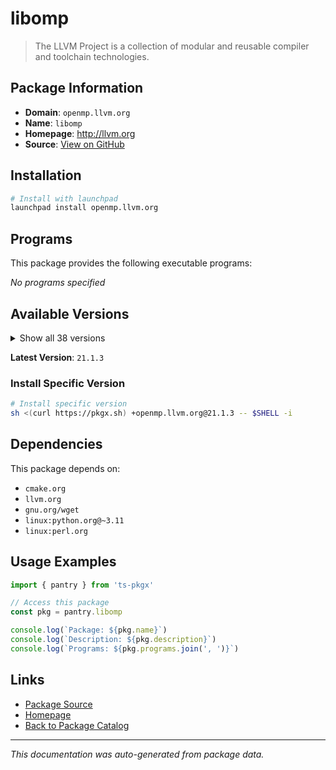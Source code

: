 # libomp

> The LLVM Project is a collection of modular and reusable compiler and toolchain technologies.

## Package Information

- **Domain**: `openmp.llvm.org`
- **Name**: `libomp`
- **Homepage**: http://llvm.org
- **Source**: [View on GitHub](https://github.com/pkgxdev/pantry/tree/main/projects/openmp.llvm.org/package.yml)

## Installation

```bash
# Install with launchpad
launchpad install openmp.llvm.org
```

## Programs

This package provides the following executable programs:

*No programs specified*

## Available Versions

<details>
<summary>Show all 38 versions</summary>

- `21.1.3`, `21.1.2`, `21.1.1`, `21.1.0`, `20.1.8`
- `20.1.7`, `20.1.6`, `20.1.5`, `20.1.4`, `20.1.3`
- `20.1.2`, `20.1.1`, `20.1.0`, `19.1.7`, `19.1.6`
- `19.1.5`, `19.1.4`, `19.1.3`, `19.1.2`, `19.1.1`
- `19.1.0`, `18.1.8`, `18.1.7`, `18.1.6`, `18.1.5`
- `18.1.4`, `18.1.3`, `18.1.2`, `18.1.1`, `18.1.0`
- `17.0.6`, `17.0.5`, `17.0.4`, `17.0.3`, `17.0.2`
- `17.0.1`, `17.0.0`, `16.0.6`

</details>

**Latest Version**: `21.1.3`

### Install Specific Version

```bash
# Install specific version
sh <(curl https://pkgx.sh) +openmp.llvm.org@21.1.3 -- $SHELL -i
```

## Dependencies

This package depends on:

- `cmake.org`
- `llvm.org`
- `gnu.org/wget`
- `linux:python.org@~3.11`
- `linux:perl.org`

## Usage Examples

```typescript
import { pantry } from 'ts-pkgx'

// Access this package
const pkg = pantry.libomp

console.log(`Package: ${pkg.name}`)
console.log(`Description: ${pkg.description}`)
console.log(`Programs: ${pkg.programs.join(', ')}`)
```

## Links

- [Package Source](https://github.com/pkgxdev/pantry/tree/main/projects/openmp.llvm.org/package.yml)
- [Homepage](http://llvm.org)
- [Back to Package Catalog](../../package-catalog.md)

---

*This documentation was auto-generated from package data.*
